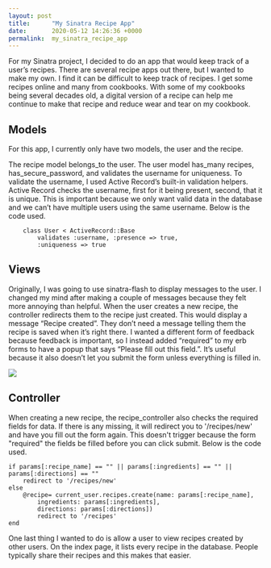 ```yaml
---
layout: post
title:      "My Sinatra Recipe App"
date:       2020-05-12 14:26:36 +0000
permalink:  my_sinatra_recipe_app
---
```



For my Sinatra project, I decided to do an app that would keep track of a user’s recipes. There are several recipe apps out there, but I wanted to make my own. I find it can be difficult to keep track of recipes. I get some recipes online and many from cookbooks. With some of my cookbooks being several decades old, a digital version of a recipe can help me continue to make that recipe and reduce wear and tear on my cookbook.

## Models

For this app, I currently only have two models, the user and the recipe. 

The recipe model belongs_to the user. The user model has_many recipes, has_secure_password, and validates the username for uniqueness. To validate the username, I used Active Record’s built-in validation helpers. Active Record checks the username, first for it being present, second, that it is unique. This is important because we only want valid data in the database and we can’t have multiple users using the same username. Below is the code used. 

```
    class User < ActiveRecord::Base
        validates :username, :presence => true,
        :uniqueness => true
```

## Views

Originally, I was going to use sinatra-flash to display messages to the user. I changed my mind after making a couple of messages because they felt more annoying than helpful. When the user creates a new recipe, the controller redirects them to the recipe just created. This would display a message “Recipe created”. They don’t need a message telling them the recipe is saved when it’s right there. I wanted a different form of feedback because feedback is important, so I instead added “required” to my erb forms to have a popup that says “Please fill out this field.”. It’s useful because it also doesn’t let you submit the form unless everything is filled in.

![](https://imgur.com/btItsaT.png)

## Controller

When creating a new recipe, the recipe_controller also checks the required fields for data. If there is any missing, it will redirect you to '/recipes/new' and have you fill out the form again. This doesn't trigger because the form "required" the fields be filled before you can click submit. Below is the code used.

```
if params[:recipe_name] == "" || params[:ingredients] == "" || params[:directions] == ""
    redirect to '/recipes/new'
else
    @recipe= current_user.recipes.create(name: params[:recipe_name],
        ingredients: params[:ingredients],
        directions: params[:directions])
        redirect to '/recipes'
end
```

One last thing I wanted to do is allow a user to view recipes created by other users. On the index page, it lists every recipe in the database. People typically share their recipes and this makes that easier.
